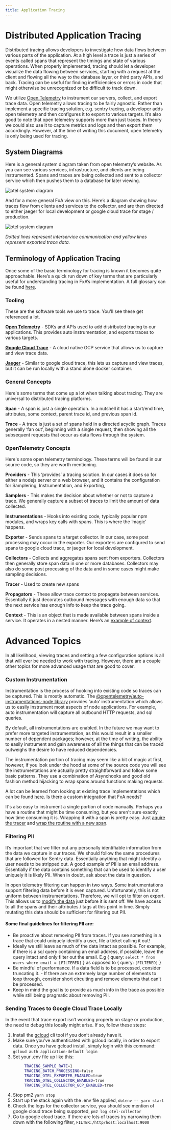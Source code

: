 ```yaml
---
title: Application Tracing
---
```


# Distributed Application Tracing

Distributed tracing allows developers to investigate how data flows between various parts of the application. At a high level a trace is just a series of events called spans that represent the timings and state of various operations. When properly implemented, tracing should let a developer visualize the data flowing between services, starting with a request at the client and flowing all the way to the database layer, or third party APIs, and back. Tracing can be useful for finding inefficiencies or errors in code that might otherwise be unrecognized or be difficult to track down.

We utilize [Open Telemetry](https://opentelemetry.io/) to instrument our servers, collect, and export trace data. Open telemetry allows tracing to be fairly agnostic. Rather than implement a specific tracing solution, e.g. sentry tracing, a developer adds open telemetry and then configures it to export to various targets. It’s also good to note that open telemetry supports more than just traces. In theory we could also use it to capture metrics and logs and then export them accordingly. However, at the time of writing this document, open telemetry is only being used for tracing.

## System Diagrams

Here is a general system diagram taken from open telemetry’s website. As you can see various services, infrastructure, and clients are being instrumented. Spans and traces are being collected and sent to a collector service which then pushes them to a database for later viewing.

![otel system diagram](../assets/tracing/fxa-otel-system-diagram.png "image_tooltip")


And for a more general FxA view on this. Here’s a diagram showing how traces flow from clients and services to the collector, and are then directed to either jaeger for local development or google cloud trace for stage / production.

![otel system diagram](../assets/tracing/fxa-tracing-system-diagram.png "image_tooltip")

_Dotted lines represent interservice communication and yellow lines represent exported trace data._

## Terminology of Application Tracing

Once some of the basic terminology for tracing is known it becomes quite approachable. Here’s a quick run down of key terms that are particularly useful for understanding tracing in FxA’s implementation. A full glossary can be found [here](https://opentelemetry.io/docs/concepts/glossary/).


### Tooling

These are the software tools we use to trace. You'll see these get referenced a lot.

**[Open Telemetry](https://opentelemetry.io/)** - SDKs and APIs used to add distributed tracing to our applications. This provides auto instrumentation, and exports traces to various targets.

**[Google Cloud Trace](https://cloud.google.com/trace)** - A cloud native GCP service that allows us to capture and view trace data.

**[Jaeger](https://www.jaegertracing.io/go)** - Similar to google cloud trace, this lets us capture and view traces, but it can be run locally with a stand alone docker container.


### General Concepts

Here's some terms that come up a lot when talking about tracing. They are universal to distributed tracing platforms.

**Span** - A span is just a single operation. In a nutshell it has a start/end time, attributes, some context, parent trace id, and previous span id.

**Trace** - A trace is just a set of spans held in a directed acyclic graph. Traces generally ‘fan out’, beginning with a single request, then showing all the subsequent requests that occur as data flows through the system.




### OpenTelemetry Concepts

Here's some open telemetry terminology. These terms will be found in our source code, so they are worth mentioning.

**Providers** - This ‘provides’ a tracing solution. In our cases it does so for either a nodejs server or a web browser, and it contains the configuration for Samplering, Instrumentation, and Exporting,


**Samplers** - This makes the decision about whether or not to capture a trace. We generally capture a subset of traces to limit the amount of data collected.


**Instrumentations** - Hooks into existing code, typically popular npm modules, and wraps key calls with spans. This is where the ‘magic’ happens.


**Exporter** - Sends spans to a target collector. In our case, some post processing may occur in the exporter. Our exporters are configured to send spans to google cloud trace, or jaeger for local development.


**Collectors** - Collects and aggregates spans sent from exporters. Collectors then generally store span data in one or more databases. Collectors may also do some post processing of the data and in some cases might make sampling decisions.

**Tracer** - Used to create new spans

**Propagators** - These allow trace context to propagate between services. Essentially it just decorates outbound messages with enough data so that the next service has enough info to keep the trace going.

**Context** - This is an object that is made available between spans inside a service. It operates in a nested manner. Here’s an [example of context](https://opentelemetry.io/docs/concepts/glossary/).



# Advanced Topics

In all likelihood, viewing traces and setting a few configuration options is all that will ever be needed to work with tracing. However, there are a couple other topics for more advanced usage that are good to cover.

### Custom Instrumentation

Instrumentation is the process of hooking into existing code so traces can be captured. This is mostly automatic. The [@opentelemetry/auto-instrumentations-node library](https://www.npmjs.com/package/@opentelemetry/auto-instrumentations-node) provides ‘auto’ instrumentation which allows us to easily instrument most aspects of node applications. For example, auto instrumentation will capture all outbound HTTP requests, and sql queries.

By default, all instrumentations are enabled. In the future we may want to prefer more targeted instrumentation, as this would result in a smaller number of dependent packages; however, at the time of writing, the ability to easily instrument and gain awareness of all the things that can be traced outweighs the desire to have reduced dependencies.

The instrumentation portion of tracing may seem like a bit of magic at first, however, if you look under the hood at some of the source code you will see the instrumentations are actually pretty straightforward and follow some basic patterns. They use a combination of Asynchooks and good old fashion method hijacking to wrap spans around functions making requests.

A lot can be learned from looking at existing trace implementations which can be found [here](https://github.com/open-telemetry/opentelemetry-js-contrib/blob/main/plugins). Is there a custom integration that FxA needs?

It's also easy to instrument a single portion of code manually. Perhaps you have a routine that might be time consuming, but you aren't sure exactly how time consuming it is. Wrapping it with a span is pretty easy. Just [aquire the tracer](https://opentelemetry.io/docs/instrumentation/js/instrumentation/#acquiring-a-tracer) and [wrap the routine with a new span](https://opentelemetry.io/docs/instrumentation/js/instrumentation/#create-nested-spans).

### Filtering PII

It’s important that we filter out any personally identifiable information from the data we capture in our traces. We should follow the same procedures that are followed for Sentry data. Essentially anything that might identify a user needs to be stripped out. A good example of PII is an email address. Essentially if the data contains something that can be used to identify a user uniquely it is likely PII. When in doubt, ask about the data in question.

In open telemetry filtering can happen in two ways. Some instrumentations support filtering data before it is even captured. Unfortunately, this is not uniform between instrumentations. Therefore, we will opt to filter on export. This allows us to [modify the data](https://github.com/mozilla/fxa/blob/6a415eb4c4aac4a5eabf4c79857b7874d09811b1/packages/fxa-shared/tracing/exporters/fxa-otlp.ts#L38) just before it is sent off. We have access to all the spans and their attributes / tags at this point in time. Simply mutating this data should be sufficient for filtering out PII.

#### Some final guidelines for filtering PII are:
- Be proactive about removing PII from traces. If you see something in a trace that could uniquely identify a user, file a ticket calling it out!
- Ideally we still leave as much of the data intact as possible. For example, if there is a sql query containing an email address, if possible, leave the query intact and only filter out the email. E.g \{ query: `select * from users where email = [FILTERED]` }  as opposed to \{ query: `[FILTERED]` }
- Be mindful of performance. If a data field is to be processed, consider truncating it. - If there are an extremely large number of elements to loop through, consider short circuiting and remove elements that can’t be processed.
- Keep in mind the goal is to provide as much info in the trace as possible while still being pragmatic about removing PII.


### Sending Traces to Google Cloud Trace Locally
In the event that trace export isn’t working properly on stage or production, the need to debug this locally might arise. If so, follow these steps:

1. Install the [gcloud](https://cloud.google.com/sdk/docs/install) cli tool if you don’t already have it.
1. Make sure you’ve authenticated with gcloud locally, in order to export data. Once you have gcloud install, simply login with this command:
`gcloud auth application-default login`
1. Set your .env file up like this:
   ```bash
        TRACING_SAMPLE_RATE=1
        TRACING_BATCH_PROCESSING=false
        TRACING_OTEL_EXPORTER_ENABLED=true
        TRACING_OTEL_COLLECTOR_ENABLED=true
        TRACING_OTEL_COLLECTOR_GCP_ENABLED=true
   ```
1. Stop pm2 `yarn stop`
1. Start up the stack again with the .env file applied, `dotenv —- yarn start`
1. Check the logs for the collector service, you should see mention of google cloud trace being supported, `pm2 log otel-collector`
1. Go to google cloud trace. If there are lots of traces try narrowing them down with the following filter, `FILTER:/http/host:localhost:9000`

